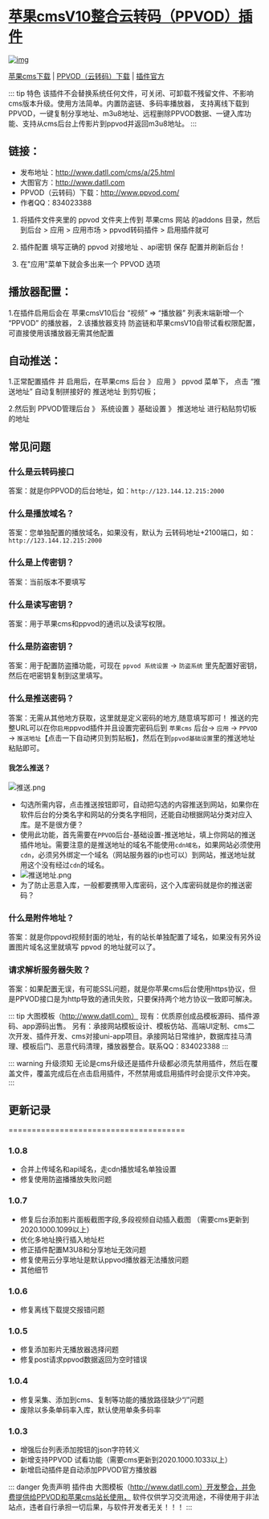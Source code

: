 # [苹果cmsV10整合云转码（PPVOD）插件](https://gitee.com/datll_admin/ppvod)

[![img](https://gitee.com/datll_admin/ppvod/badge/star.svg?theme=dar)](https://www.php.net/) 

[苹果cms下载](https://cdn.jsdelivr.net/gh/magicblack/maccms_down/) | [PPVOD（云转码）下载](http://www.ppvod.com/) | [插件官方](http://www.datll.com/) 

 
::: tip 特色
该插件不会替换系统任何文件，可关闭、可卸载不残留文件、不影响cms版本升级。使用方法简单。内置防盗链、多码率播放器，
支持离线下载到PPVOD，一键复制分享地址、m3u8地址、远程删除PPVOD数据、一键入库功能、支持从cms后台上传影片到ppvod并返回m3u8地址。
:::


## 链接：
- 发布地址：http://www.datll.com/cms/a/25.html 
- 大图官方：http://www.datll.com
- PPVOD（云转码）下载：http://www.ppvod.com/
- 作者QQ：834023388

1. 将插件文件夹里的 ppvod 文件夹上传到  苹果cms 网站 的addons 目录，然后到后台 > 应用 > 应用市场  > ppvod转码插件 > 启用插件就可

2. 插件配置 填写正确的 ppvod 对接地址 、api密钥 保存  配置并刷新后台！

3. 在"应用"菜单下就会多出来一个 PPVOD 选项

## 播放器配置：
 
1.在插件启用后会在 苹果cmsV10后台  “视频” => “播放器” 列表末端新增一个  “PPVOD” 的播放器，
2.该播放器支持 防盗链和苹果cmsV10自带试看权限配置，可直接使用该播放器无需其他配置


## 自动推送：

1.正常配置插件 并 启用后，在苹果cms 后台 》 应用 》 ppvod  菜单下， 点击 “推送地址”  自动复制拼接好的 推送地址 到剪切板；
 
2.然后到 PPVOD管理后台 》 系统设置 》基础设置 》 推送地址  进行粘贴剪切板的地址
 
## 常见问题
### 什么是云转码接口
答案：就是你PPVOD的后台地址，如：`http://123.144.12.215:2000`
### 什么是播放域名？ 
答案：您单独配置的播放域名，如果没有，默认为 云转码地址+2100端口，如：`http://123.144.12.215:2000`
### 什么是上传密钥？
答案：当前版本不要填写
### 什么是读写密钥？ 
答案：用于苹果cms和ppvod的通讯以及读写权限。
### 什么是防盗密钥？ 
答案：用于配置防盗播功能，可现在 `ppvod 系统设置` -> `防盗系统` 里先配置好密钥，然后在吧密钥复制到这里填写。
### 什么是推送密码？ 
答案：无需从其他地方获取，这里就是定义密码的地方,随意填写即可！
推送的完整URL可以在你`启用`ppvod插件并且设置完密码后到 `苹果cms` 后台-> `应用` -> `PPVOD` -> `推送地址`【点击一下自动拷贝到剪贴板】，然后在到`ppvod基础设置`里的推送地址粘贴即可。
#### 我怎么推送？
![推送.png](//www.ppvod.com/d/file/2019-12-12/350e3fcbf0068b0d029e56395caba98d.png)
- 勾选所需内容，点击推送按钮即可，自动把勾选的内容推送到网站，如果你在软件后台的分类名字和网站的分类名字相同，还能自动根据网站分类对应入库。是不是很方便？
- 使用此功能，首先需要在`PPVOD`后台-基础设置-推送地址，填上你网站的推送插件地址。需要注意的是推送地址的域名不能使用`cdn域名`，如果网站必须使用`cdn`，必须另外绑定一个域名（网站服务器的ip也可以）到网站，推送地址就用这个没有经过`cdn`的域名。
- ![推送地址.png](//www.ppvod.com/d/file/2019-12-12/9b2003aacb4109b8f5190ee13b4bddb6.png) 
- 为了防止恶意入库，一般都要携带入库密码，这个入库密码就是你的推送密码？


### 什么是附件地址？
答案：就是你ppovd视频封面的地址，有的站长单独配置了域名，如果没有另外设置图片域名这里就填写 ppvod 的地址就可以了。

### 请求解析服务器失败？
答案：如果配置无误，有可能SSL问题，就是你苹果cms后台使用https协议，但是PPVOD接口是为http导致的通讯失败，只要保持两个地方协议一致即可解决。

::: tip 大图模板（http://www.datll.com） 现有：优质原创成品模板源码、插件源码、app源码出售。
另有：承接网站模板设计、模板仿站、高端UI定制、cms二次开发、插件开发、cms对接uni-app项目。承接网站日常维护，数据库挂马清理、模板后门、恶意代码清理，播放器整合。联系QQ：834023388
:::

::: warning 升级须知
无论是cms升级还是插件升级都必须先禁用插件，然后在覆盖文件，覆盖完成后在点击启用插件，不然禁用或启用插件时会提示文件冲突。
:::
## 更新记录
======================================
### 1.0.8
* 合并上传域名和api域名，走cdn播放域名单独设置
* 修复使用防盗播播放失败问题

### 1.0.7
* 修复后台添加影片面板截图字段,多段视频自动插入截图 （需要cms更新到2020.1000.1099以上）
* 优化多地址换行插入地址栏
* 修正插件配置M3U8和分享地址无效问题
* 修复使用云分享地址是默认ppvod播放器无法播放问题
* 其他细节

### 1.0.6
* 修复离线下载提交报错问题
### 1.0.5
* 修复添加影片无播放器选择问题
* 修复post请求ppvod数据返回为空时错误
### 1.0.4
* 修复采集、添加到cms、复制等功能的播放路径缺少“/”问题
* 废除以多条单码率入库，默认使用单条多码率
### 1.0.3
* 增强后台列表添加按钮的json字符转义
* 新增支持PPVOD 试看功能（需要cms更新到2020.1000.1033以上）
* 新增启动插件是自动添加PPVOD官方播放器

::: danger 免责声明
插件由 大图模板（http://www.datll.com）开发整合，并免费提供给PPVOD和苹果cms站长使用，
软件仅供学习交流用途，不得使用于非法站点，违者自行承担一切后果，与软件开发者无关！！！
:::

